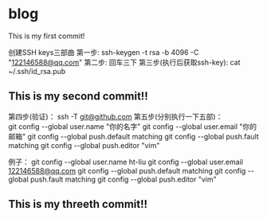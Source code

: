 # blog

This is my first commit!

创建SSH keys三部曲
第一步: ssh-keygen -t rsa -b 4096 -C "122146588@qq.com"
第二步: 回车三下
第三步(执行后获取ssh-key): cat ~/.ssh/id_rsa.pub

## This is my second commit!!

第四步(验证)： ssh -T git@github.com
第五步(分别执行一下五部)：  
    git config --global user.name "你的名字"
    git config --global user.email "你的邮箱"
    git config --global push.default matching
    git config --global push.fault matching
    git config --global push.editor "vim"

例子：
    git config --global user.name ht-liu
    git config --global user.email 122146588@qq.com
    git config --global push.default matching
    git config --global push.fault matching
    git config --global push.editor "vim"

## This is my threeth commit!!
